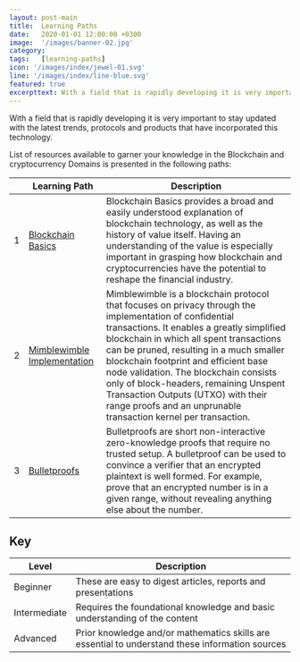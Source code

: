 ```yaml
---
layout: post-main
title:  Learning Paths
date:   2020-01-01 12:00:00 +0300
image:  '/images/banner-02.jpg'
category:
tags:   [learning-paths]
icon: '/images/index/jewel-01.svg'
line: '/images/index/line-blue.svg'
featured: true
excerpttext: With a field that is rapidly developing it is very important to stay updated with the latest trends, protocols and products that have incorporated this technology.
---
```


With a field that is rapidly developing it is very important to stay updated with the latest trends, protocols and products that have incorporated this technology.

List of resources available to garner your knowledge in the Blockchain and cryptocurrency Domains is presented in the following paths:

|      | Learning Path                                    | Description                                                  |
| ---- | ------------------------------------------------ | ------------------------------------------------------------ |
| 1    | [Blockchain Basics](./blockchain-basics.md)      | Blockchain Basics provides a broad and easily understood explanation of blockchain technology, as well as the history of value itself. Having an understanding of the value is especially important in grasping how blockchain and cryptocurrencies have the potential to reshape the financial industry. |
| 2    | [Mimblewimble Implementation](./mimblewimble.md) | Mimblewimble is a blockchain protocol that focuses on privacy through the implementation of confidential transactions. It enables a greatly simplified blockchain in which all spent transactions can be pruned, resulting in a much smaller blockchain footprint and efficient base node validation. The blockchain consists only of block-headers, remaining Unspent Transaction Outputs (UTXO) with their range proofs and an unprunable transaction kernel per transaction. |
| 3    | [Bulletproofs](./bulletproofs.md)                | Bulletproofs are short non-interactive zero-knowledge proofs that require no trusted setup. A bulletproof can be used to convince a verifier that an encrypted plaintext is well formed. For example, prove that an encrypted number is in a given range, without revealing anything else about the number. |

## Key

| Level                                    | Description                                                  |
| ---------------------------------------- | ------------------------------------------------------------ |
| <span class="wrap_beg">Beginner</span>     | These are easy to digest articles,  reports and presentations |
| <span class="wrap_int">Intermediate</span> | Requires the foundational knowledge and basic understanding of the content |
| <span class="wrap_adv">Advanced</span>     | Prior knowledge and/or mathematics skills are essential to understand these information sources |
